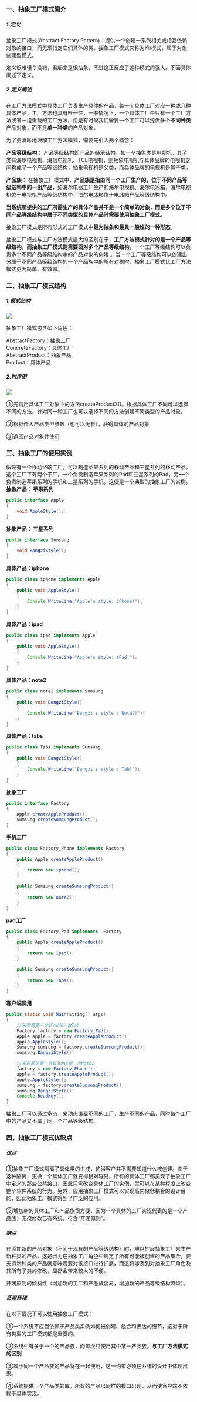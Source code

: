 ### 一、抽象工厂模式简介

##### 1.定义

抽象工厂模式\(Abstract Factory Pattern\)：提供一个创建一系列相关或相互依赖对象的接口，而无须指定它们具体的类。抽象工厂模式又称为Kit模式，属于对象创建型模式。

定义很难懂？没错，看起来是很抽象，不过这正反应了这种模式的强大。下面具体阐述下定义。

##### 2.定义阐述

在工厂方法模式中具体工厂负责生产具体的产品，每一个具体工厂对应一种或几种具体产品，工厂方法也具有唯一性，一般情况下，一个具体工厂中只有一个工厂方法或者一组重载的工厂方法。但是有时候我们需要一个工厂可以提供多个**不同种类**产品对象，而不是**单一种类**的产品对象。

为了更清晰地理解工厂方法模式，需要先引入两个概念：

**产品等级结构：** 产品等级结构即产品的继承结构，如一个抽象类是电视机，其子类有海尔电视机、海信电视机、TCL电视机，则抽象电视机与具体品牌的电视机之间构成了一个产品等级结构，抽象电视机是父类，而具体品牌的电视机是其子类。

**产品族：** 在抽象工厂模式中，**产品族是指由同一个工厂生产的，位于不同产品等级结构中的一组产品**，如海尔电器工厂生产的海尔电视机、海尔电冰箱，海尔电视机位于电视机产品等级结构中，海尔电冰箱位于电冰箱产品等级结构中。

**当系统所提供的工厂所需生产的具体产品并不是一个简单的对象，而是多个位于不同产品等级结构中属于不同类型的具体产品时需要使用抽象工厂模式。**

抽象工厂模式是所有形式的工厂模式中**最为抽象和最具一般性的一种形态**。

抽象工厂模式与工厂方法模式最大的区别在于，**工厂方法模式针对的是一个产品等级结构**，**而抽象工厂模式则需要面对多个产品等级结构**，一个工厂等级结构可以负责多个不同产品等级结构中的产品对象的创建 。当一个工厂等级结构可以创建出分属于不同产品等级结构的一个产品族中的所有对象时，抽象工厂模式比工厂方法模式更为简单、有效率。

### 二、抽象工厂模式结构

##### 1.模式结构

![](https://upload-images.jianshu.io/upload_images/3985563-837d93237cf1143b.png?imageMogr2/auto-orient/strip%7CimageView2/2/w/1240)

  


  
抽象工厂模式包含如下角色：

AbstractFactory：抽象工厂  
ConcreteFactory：具体工厂  
AbstractProduct：抽象产品  
Product：具体产品

##### 2.时序图

![](https://upload-images.jianshu.io/upload_images/3985563-912f3e3f444a691b.png?imageMogr2/auto-orient/strip%7CimageView2/2/w/1240)

  


  
①先调用具体工厂对象中的方法createProductX\(\)。根据具体工厂不同可以选择不同的方法，针对同一种工厂也可以选择不同的方法创建不同类型的产品对象。

②根据传入产品类型参数（也可以无参），获得具体的产品对象

③返回产品对象并使用

### 三、抽象工厂的使用实例

假设有一个移动终端工厂，可以制造苹果系列的移动产品和三星系列的移动产品。这个工厂下有两个子厂，一个负责制造苹果系列的Pad和三星系列的Pad，另一个负责制造苹果系列的手机和三星系列的手机。这便是一个典型的抽象工厂的实例。  
**抽象产品： 苹果系列**

```java
public interface Apple
{
    void AppleStyle();
}
```

**抽象产品： 三星系列**

```java
public interface Sumsung
{
    void BangziStyle();
}
```

**具体产品：iphone**

```java
public class iphone implements Apple
{
    public void AppleStyle()
    {
        Console.WriteLine("Apple's style: iPhone!");
    }
}
```

**具体产品：ipad**

```java
public class ipad implements Apple
{
    public void AppleStyle()
    {
        Console.WriteLine("Apple's style: iPad!");
    }
}
```

**具体产品：note2**

```java
public class note2 implements Sumsung
{
    public void BangziStyle()
    {
        Console.WriteLine("Bangzi's style : Note2!");
    }
}
```

**具体产品：tabs**

```java
public class Tabs implements Sumsung
{
    public void BangziStyle()
    {
        Console.WriteLine("Bangzi's style : Tab!");
    }
}
```

**抽象工厂**

```java
public interface Factory
{
    Apple createAppleProduct();
    Sumsung createSumsungProduct();
}
```

**手机工厂**

```java
public class Factory_Phone implements Factory
{
    public Apple createAppleProduct()
    {
        return new iphone();
    }

    public Sumsung createSumsungProduct()
    {
        return new note2();
    }
}
```

**pad工厂**

```java
public class Factory_Pad implements  Factory
{
    public Apple createAppleProduct()
    {
        return new ipad();
    }

    public Sumsung createSumsungProduct()
    {
        return new Tabs();
    }
}
```

**客户端调用**

```java
public static void Main(string[] args)
{
    //采购商要一台iPad和一台Tab
    Factory factory = new Factory_Pad();
    Apple apple = factory.createAppleProduct();
    apple.AppleStyle();
    Sumsung sumsung = factory.createSumsungProduct();
    sumsung.BangziStyle();

    //采购商又要一台iPhone和一台Note2
    factory = new Factory_Phone();
    apple = factory.createAppleProduct();
    apple.AppleStyle();
    sumsung = factory.createSumsungProduct();
    sumsung.BangziStyle();
    Console.ReadKey();
}
```

抽象工厂可以通过多态，来动态设置不同的工厂，生产不同的产品，同时每个工厂中的产品又不属于同一个产品等级结构。

### 四、抽象工厂模式优缺点

##### 优点

①抽象工厂模式隔离了具体类的生成，使得客户并不需要知道什么被创建。由于这种隔离，更换一个具体工厂就变得相对容易。所有的具体工厂都实现了抽象工厂中定义的那些公共接口，因此只需改变具体工厂的实例，就可以在某种程度上改变整个软件系统的行为。另外，应用抽象工厂模式可以实现高内聚低耦合的设计目的，因此抽象工厂模式得到了广泛的应用。

②增加新的具体工厂和产品族很方便，因为一个具体的工厂实现代表的是一个产品族，无须修改已有系统，符合“开闭原则”。

##### 缺点

在添加新的产品对象（不同于现有的产品等级结构）时，难以扩展抽象工厂来生产新种类的产品，这是因为在抽象工厂角色中规定了所有可能被创建的产品集合，要支持新种类的产品就意味着要对该接口进行扩展，而这将涉及到对抽象工厂角色及其所有子类的修改，显然会带来较大的不便。

开闭原则的倾斜性（增加新的工厂和产品族容易，增加新的产品等级结构麻烦）。

##### 适用环境

在以下情况下可以使用抽象工厂模式：

①一个系统不应当依赖于产品类实例如何被创建、组合和表达的细节，这对于所有类型的工厂模式都是重要的。

②系统中有多于一个的产品族，而每次只使用其中某一产品族。**与工厂方法模式的区别**

③属于同一个产品族的产品将在一起使用，这一约束必须在系统的设计中体现出来。

④系统提供一个产品类的库，所有的产品以同样的接口出现，从而使客户端不依赖于具体实现。

